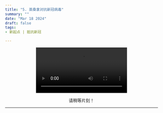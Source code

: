 ```yaml
---
title: "5. 蒸桑拿对抗新冠病毒"
summary: ""
date: "Mar 18 2024"
draft: false
tags:
- 新起点 | 抵抗新冠

---
```

<center>

<video controls>
  <source src="https://filedn.com/lASHf0LVqmwBNdJJL6RAY5y/Truth%20tv/Newstart%20-%20weimar/%E3%80%90%E6%96%B0%E8%B5%B7%E7%82%B9%E3%80%91%205.%20%E8%92%B8%E6%A1%91%E6%8B%BF%E5%AF%B9%E6%8A%97%E6%96%B0%E5%86%A0%E7%97%85%E6%AF%92.mp4" type="video/mp4" />
  <p>
    Your browser doesn't support HTML5 video. Here is a
    <a href="https://filedn.com/lASHf0LVqmwBNdJJL6RAY5y/Truth%20tv/Newstart%20-%20weimar/%E3%80%90%E6%96%B0%E8%B5%B7%E7%82%B9%E3%80%91%205.%20%E8%92%B8%E6%A1%91%E6%8B%BF%E5%AF%B9%E6%8A%97%E6%96%B0%E5%86%A0%E7%97%85%E6%AF%92.mp4">link to the video</a> instead.
  </p>
</video>

请稍等片刻！


---